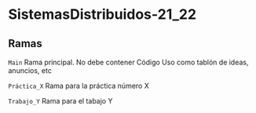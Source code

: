 # SistemasDistribuidos-21_22
## Ramas
``Main``
  Rama principal. No debe contener Código
  Uso como tablón de ideas, anuncios, etc

``Práctica_X``
  Rama para la práctica número X
  
``Trabajo_Y``
  Rama para el tabajo Y
